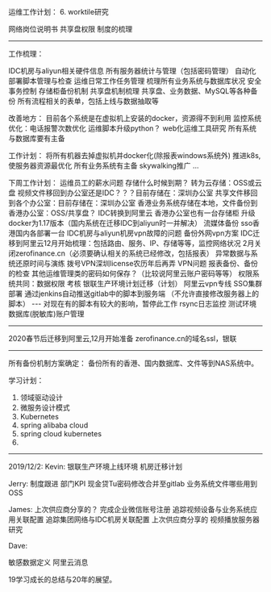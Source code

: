 运维工作计划：
6. worktile研究

网络岗位说明书
共享盘权限
制度的梳理

--------------------------------------------------
工作梳理：

IDC机房与aliyun相关硬件信息
所有服务器统计与管理（包括密码管理）
自动化部署脚本管理与检查
运维日常工作任务管理
梳理所有业务系统与数据库状况
安全事务控制
存储柜备份机制
共享盘机制梳理
共享盘、业务数据、MySQL等各种备份
所有流程相关的表单，包括上线与数据抽取等

改善地方：
目前各个系统是在虚拟机上安装的docker，资源得不到利用
监控系统优化：电话报警次数优化
运维脚本升级python？
web化运维工具研究
所有系统与数据库要有主备

工作计划：
将所有机器去掉虚拟机并docker化(除报表windows系统外)
推进k8s, 使服务器资源最优化
所有业务系统有主备
skywalking推广
...


下周工作计划：
运维员工的薪水问题
存储什么时候到期？
转为云存储：OSS或云盘
视频文件移回到办公室还是IDC？？？目前存储在：深圳办公室
共享文件移回到各个办公室：目前存储在：深圳办公室
香港业务系统存储在本地，文件备份到香港办公室：OSS/共享盘？
IDC转换到阿里云
香港办公室也有一台存储柜
升级docker为1.17版本（国内系统在迁移IDC到aliyun时一并解决）
流媒体备份
sso香港国内各部署一台
IDC机房与aliyun机房vpn故障的问题
备份外网vpn方案
IDC迁移到阿里云12月开始梳理：包括路由、服务、IP、存储等等，监控网络状况
2月关闭zerofinance.cn（必须要确认相关的系统已经修改，包括报表）
异常数据与系统还原时间与演练
拨号VPN深圳license农历年后再弄
VPN问题
报表备份、备份的检查
其他运维管理类的密码如何保存？（比较说阿里云账户密码等等）
权限系统共同：数据权限
考核
银联生产环境计划迁移（计划）
阿里云vpn专线
SSO集群部署
通过jenkins自动推送gitlab中的脚本到服务端
（不允许直接修改服务器上的脚本） --- 对现在有的脚本有较大的影响，暂停此工作
rsync日志监控
测试环境数据库(脱敏库)账户管理

-------------
2020春节后迁移到阿里云,12月开始准备
zerofinance.cn的域名ssl，银联

---------------------------------------------------
所有备份机制方案确定：
备份所有的香港、国内数据库、文件等到NAS系统中。

学习计划：
1. 领域驱动设计
2. 微服务设计模式
3. Kubernetes
4. spring alibaba cloud
5. spring cloud kubernetes
6. 

--------------------------------
2019/12/2:
Kevin:
银联生产环境上线环境
机房迁移计划

Jerry:
制度跟进
部门KPI
现金贷Tu密码修改合并至gitlab
业务系统文件哪些用到OSS

James:
上次供应商分享的？
完成企业微信账号注册
追踪视频设备与业务系统应用关联配置
追踪集团网络与IDC机房关联配置
上次供应商分享的
视频播放服务器研究

Dave:


敏感数据定义
阿里云消息

19学习成长的总结与20年的展望。